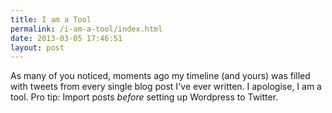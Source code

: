 ```yaml
---
title: I am a Tool
permalink: /i-am-a-tool/index.html
date: 2013-03-05 17:46:51
layout: post
---
```


As many of you noticed, moments ago my timeline (and yours) was filled with tweets from every single blog post I've ever written. I apologise, I am a tool. Pro tip: Import posts _before_ setting up Wordpress to Twitter.